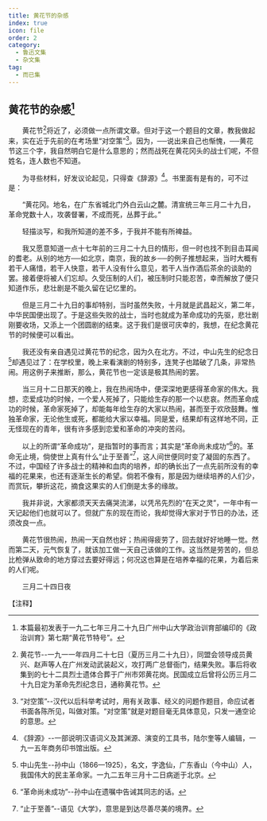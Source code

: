 ```yaml
---
title: 黄花节的杂感
index: true
icon: file
order: 2
category:
  - 鲁迅文集
  - 杂文集
tag:  
  - 而已集
---
```


## 黄花节的杂感[^①]

　　黄花节[^②]将近了，必须做一点所谓文章。但对于这一个题目的文章，教我做起来，实在近于先前的在考场里“对空策”[^③]。因为，──说出来自己也惭愧，──黄花节这三个字，我自然明白它是什么意思的；然而战死在黄花冈头的战士们呢，不但姓名，连人数也不知道。

　　为寻些材料，好发议论起见，只得查《辞源》[^④]。书里面有是有的，可不过是：

　　“黄花冈。地名，在广东省城北门外白云山之麓。清宣统三年三月二十九日，革命党数十人，攻袭督署，不成而死，丛葬于此。”

　　轻描淡写，和我所知道的差不多，于我并不能有所裨益。

　　我又愿意知道一点十七年前的三月二十九日的情形，但一时也找不到目击耳闻的耆老。从别的地方──如北京，南京，我的故乡──的例子推想起来，当时大概有若干人痛惜，若干人快意，若干人没有什么意见，若干人当作酒后茶余的谈助的罢。接着便将被人们忘却。久受压制的人们，被压制时只能忍苦，幸而解放了便只知道作乐，悲壮剧是不能久留在记忆里的。

　　但是三月二十九日的事却特别，当时虽然失败，十月就是武昌起义，第二年，中华民国便出现了。于是这些失败的战士，当时也就成为革命成功的先驱，悲壮剧刚要收场，又添上一个团圆剧的结束。这于我们是很可庆幸的，我想，在纪念黄花节的时候便可以看出。

　　我还没有亲自遇见过黄花节的纪念，因为久在北方。不过，中山先生的纪念日[^⑤]却遇见过了：在学校里，晚上来看演剧的特别多，连凳子也踏破了几条，非常热闹。用这例子来推断，那么，黄花节也一定该是极其热闹的罢。

　　当三月十二日那天的晚上，我在热闹场中，便深深地更感得革命家的伟大。我想，恋爱成功的时候，一个爱人死掉了，只能给生存的那一个以悲哀。然而革命成功的时候，革命家死掉了，却能每年给生存的大家以热闹，甚而至于欢欣鼓舞。惟独革命家，无论他生或死，都能给大家以幸福。同是爱，结果却有这样地不同，正无怪现在的青年，很有许多感到恋爱和革命的冲突的苦闷。

　　以上的所谓“革命成功”，是指暂时的事而言；其实是“革命尚未成功”[^⑥]的。革命无止境，倘使世上真有什么“止于至善”[^⑦]，这人间世便同时变了凝固的东西了。不过，中国经了许多战士的精神和血肉的培养，却的确长出了一点先前所没有的幸福的花果来，也还有逐渐生长的希望。倘若不像有，那是因为继续培养的人们少，而赏玩，攀折这花，摘食这果实的人们倒是太多的缘故。

　　我并非说，大家都须天天去痛哭流涕，以凭吊先烈的“在天之灵”，一年中有一天记起他们也就可以了。但就广东的现在而论，我却觉得大家对于节日的办法，还须改良一点。

　　黄花节很热闹，热闹一天自然也好；热闹得疲劳了，回去就好好地睡一觉。然而第二天，元气恢复了，就该加工做一天自己该做的工作。这当然是劳苦的，但总比枪弹从致命的地方穿过去要好得远；何况这也算是在培养幸福的花果，为着后来的人们呢。

　　三月二十四日夜

【注释】

[^①]:本篇最初发表于一九二七年三月二十九日广州中山大学政治训育部编印的《政治训育》第七期“黄花节特号”。

[^②]:黄花节--一九一一年四月二十七日（夏历三月二十九日），同盟会领导成员黄兴、赵声等人在广州发动武装起义，攻打两广总督衙门，结果失败。事后将收集到的七十二具烈士遗体合葬于广州市郊黄花岗。民国成立后曾将公历三月二十九日定为革命先烈纪念日，通称黄花节。

[^③]:“对空策”--汉代以后科举考试时，用有关政事、经义的问题作题目，命应试者书面各陈所见，叫做对策。“对空策”就是对题目毫无具体意见，只发一通空论的意思。

[^④]:《辞源》--一部说明汉语词义及其渊源、演变的工具书，陆尔奎等人编辑，一九一五年商务印书馆出版。

[^⑤]:中山先生--孙中山（1866—1925），名文，字逸仙，广东香山（今中山）人，我国伟大的民主革命家。一九二五年三月十二日病逝于北京。

[^⑥]:“革命尚未成功”--孙中山在遗嘱中告诫其同志的话。

[^⑦]:“止于至善”--语见《大学》，意思是到达尽善尽美的境界。
